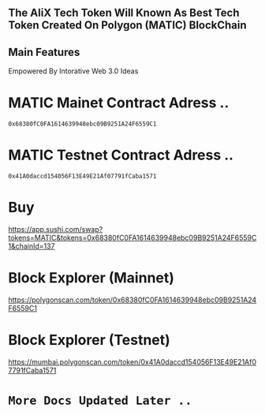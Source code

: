 ## The AliX Tech Token Will Known As Best Tech Token Created On Polygon (MATIC) BlockChain  
  
## Main Features  
  
Empowered By Intorative Web 3.0 Ideas  
  
# MATIC Mainet Contract Adress ..  
`0x68380fC0FA1614639948ebc09B9251A24F6559C1`  
# MATIC Testnet Contract Adress ..  
`0x41A0daccd154056F13E49E21Af07791fCaba1571`  
  
# Buy  
https://app.sushi.com/swap?tokens=MATIC&tokens=0x68380fC0FA1614639948ebc09B9251A24F6559C1&chainId=137  
  
# Block Explorer (Mainnet)
https://polygonscan.com/token/0x68380fC0FA1614639948ebc09B9251A24F6559C1  
# Block Explorer (Testnet)
https://mumbai.polygonscan.com/token/0x41A0daccd154056F13E49E21Af07791fCaba1571  
  
# `More Docs Updated Later ..`  
